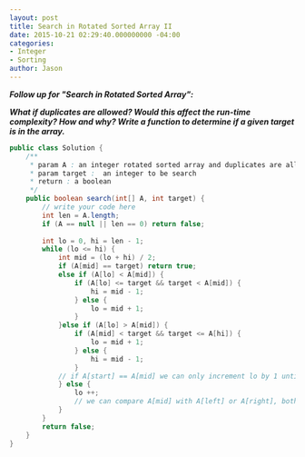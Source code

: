 ```yaml
---
layout: post
title: Search in Rotated Sorted Array II
date: 2015-10-21 02:29:40.000000000 -04:00
categories:
- Integer
- Sorting
author: Jason
---
```

<p><strong><em>Follow up for "Search in Rotated Sorted Array":</p>

What if duplicates are allowed? Would this affect the run-time complexity? How and why? Write a function to determine if a given target is in the array.</em></strong></p>

``` java
public class Solution {
    /** 
     * param A : an integer rotated sorted array and duplicates are allowed
     * param target :  an integer to be search
     * return : a boolean 
     */
    public boolean search(int[] A, int target) {
        // write your code here
        int len = A.length;
        if (A == null || len == 0) return false;
        
        int lo = 0, hi = len - 1;
        while (lo <= hi) {
            int mid = (lo + hi) / 2;
            if (A[mid] == target) return true;
            else if (A[lo] < A[mid]) {
                if (A[lo] <= target && target < A[mid]) {
                    hi = mid - 1;
                } else {
                    lo = mid + 1;
                } 
            }else if (A[lo] > A[mid]) {
                if (A[mid] < target && target <= A[hi]) {
                    lo = mid + 1;
                } else {
                    hi = mid - 1;
                }
            // if A[start] == A[mid] we can only increment lo by 1 until we have found some element different from A[mid]
            } else {
                lo ++;
                // we can compare A[mid] with A[left] or A[right], both will work. However, if we compare with A[left] then we increment lo, if we compare with A[right], we decrement hi
            }
        }
        return false;
    }
}
```
